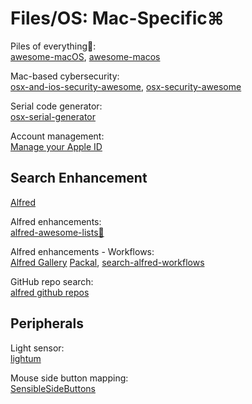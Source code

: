 # Files/OS: Mac-Specific⌘

Piles of everything💩:  
[awesome-macOS](https://github.com/iCHAIT/awesome-macOS),
[awesome-macos](https://github.com/phmullins/awesome-macos)

Mac-based cybersecurity:  
[osx-and-ios-security-awesome](https://github.com/ashishb/osx-and-ios-security-awesome),
[osx-security-awesome](https://github.com/kai5263499/osx-security-awesome)

Serial code generator:  
[osx-serial-generator](https://github.com/sickcodes/osx-serial-generator)

Account management:  
[Manage your Apple ID](https://appleid.apple.com/)

## Search Enhancement

[Alfred](https://www.alfredapp.com/)

Alfred enhancements:  
[alfred-awesome-lists💩](https://github.com/nikitavoloboev/alfred-awesome-lists)

Alfred enhancements - Workflows:  
[Alfred Gallery](https://alfred.app/)
[Packal](https://www.packal.org/),
[search-alfred-workflows](https://github.com/Acidham/search-alfred-workflows)

GitHub repo search:  
[alfred github repos](https://github.com/edgarjs/alfred-github-repos)

## Peripherals

Light sensor:  
[lightum](https://github.com/poliva/lightum)

Mouse side button mapping:  
[SensibleSideButtons](https://sensible-side-buttons.archagon.net/)
